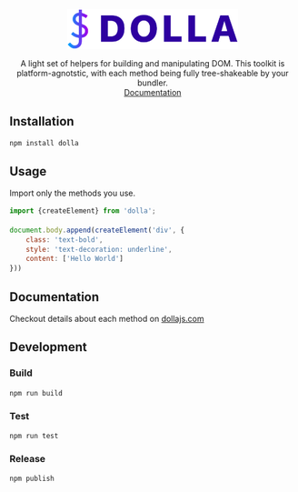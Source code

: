 <p align="center">
    <a href="http://dollajs.com/" style="display:block; max-width:300px;">
        <img src="https://raw.githubusercontent.com/bemky/dolla/master/docs-src/source/assets/images/logo.svg" width="300" alt="Dolla">
    </a>
    <p align="center">
        A light set of helpers for building and manipulating DOM. This toolkit is platform-agnotstic, with each method being fully tree-shakeable by your bundler.<br>
        <a href="http://dollajs.com/">
            Documentation
        </a>
    </p>
</p>

## Installation

    npm install dolla


## Usage

Import only the methods you use.
```javascript
import {createElement} from 'dolla';

document.body.append(createElement('div', {
    class: 'text-bold',
    style: 'text-decoration: underline',
    content: ['Hello World']
}))
```

## Documentation
Checkout details about each method on [dollajs.com](http://dollajs.com)

## Development
### Build
    npm run build
### Test
    npm run test
### Release
    npm publish